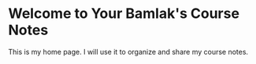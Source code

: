 # Welcome to Your Bamlak's Course Notes

This is my home page. I will use it to organize and share my course notes.
